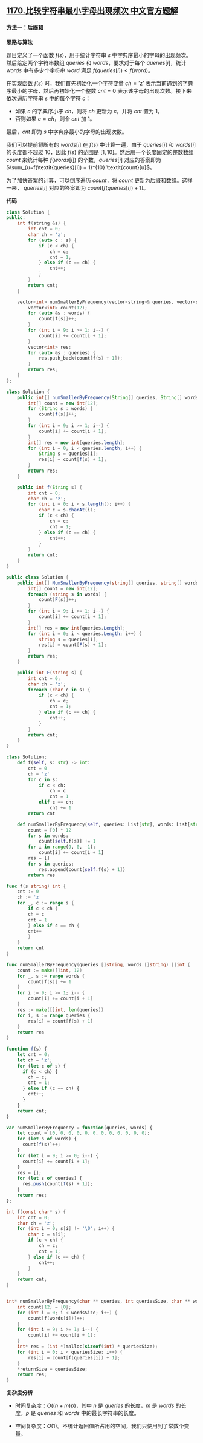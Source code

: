 ## [1170.比较字符串最小字母出现频次 中文官方题解](https://leetcode.cn/problems/compare-strings-by-frequency-of-the-smallest-character/solutions/100000/bi-jiao-zi-fu-chuan-zui-xiao-zi-mu-chu-x-pb50)
#### 方法一：后缀和

**思路与算法**

题目定义了一个函数 $f(s)$，用于统计字符串 $s$ 中字典序最小的字母的出现频次。然后给定两个字符串数组 $\textit{queries}$ 和 $\textit{words}$，要求对于每个 $\textit{queries}[i]$，统计 $\textit{words}$ 中有多少个字符串 $\textit{word}$ 满足 $f(\textit{queries}[i]) < f(\textit{word})$。

在实现函数 $f(s)$ 时，我们首先初始化一个字符变量 $\textit{ch} = \text{`z'}$ 表示当前遇到的字典序最小的字母，然后再初始化一个整数 $\textit{cnt} = 0$ 表示该字母的出现次数。接下来依次遍历字符串 $s$ 中的每个字符 $c$：

- 如果 $c$ 的字典序小于 $\textit{ch}$，则将 $\textit{ch}$ 更新为 $c$，并将 $\textit{cnt}$ 置为 $1$。
- 否则如果 $c = \textit{ch}$，则令 $\textit{cnt}$ 加 $1$。

最后，$\textit{cnt}$ 即为 $s$ 中字典序最小的字母的出现次数。

我们可以提前将所有的 $\textit{words}[i]$ 在 $f(s)$ 中计算一遍，由于 $\textit{queries}[i]$ 和 $\textit{words}[i]$ 的长度都不超过 $10$，因此 $f(s)$ 的范围是 $[1, 10]$。然后用一个长度固定的整数数组 $\textit{count}$ 来统计每种 $f(\textit{words}[i])$ 的个数，$\textit{queries}[i]$ 对应的答案即为 $\sum_{u=f(\textit{queries}[i]) + 1}^{10} \textit{count}[u]$。

为了加快答案的计算，可以倒序遍历 $\textit{count}$，将 $\textit{count}$ 更新为后缀和数组。这样一来， $\textit{queries}[i]$ 对应的答案即为 $\textit{count}[f(\textit{queries}[i]) + 1]$。

**代码**

```C++ [sol1-C++]
class Solution {
public:
    int f(string &s) {
        int cnt = 0;
        char ch = 'z';
        for (auto c : s) {
            if (c < ch) {
                ch = c;
                cnt = 1;
            } else if (c == ch) {
                cnt++;
            }
        }
        return cnt;
    }

    vector<int> numSmallerByFrequency(vector<string>& queries, vector<string>& words) {
        vector<int> count(12);
        for (auto &s : words) {
            count[f(s)]++;
        }
        for (int i = 9; i >= 1; i--) {
            count[i] += count[i + 1];
        }
        vector<int> res;
        for (auto &s : queries) {
            res.push_back(count[f(s) + 1]);
        }
        return res;
    }
};
```

```Java [sol1-Java]
class Solution {
    public int[] numSmallerByFrequency(String[] queries, String[] words) {
        int[] count = new int[12];
        for (String s : words) {
            count[f(s)]++;
        }
        for (int i = 9; i >= 1; i--) {
            count[i] += count[i + 1];
        }
        int[] res = new int[queries.length];
        for (int i = 0; i < queries.length; i++) {
            String s = queries[i];
            res[i] = count[f(s) + 1];
        }
        return res;
    }

    public int f(String s) {
        int cnt = 0;
        char ch = 'z';
        for (int i = 0; i < s.length(); i++) {
            char c = s.charAt(i);
            if (c < ch) {
                ch = c;
                cnt = 1;
            } else if (c == ch) {
                cnt++;
            }
        }
        return cnt;
    }
}
```

```C# [sol1-C#]
public class Solution {
    public int[] NumSmallerByFrequency(string[] queries, string[] words) {
        int[] count = new int[12];
        foreach (string s in words) {
            count[F(s)]++;
        }
        for (int i = 9; i >= 1; i--) {
            count[i] += count[i + 1];
        }
        int[] res = new int[queries.Length];
        for (int i = 0; i < queries.Length; i++) {
            string s = queries[i];
            res[i] = count[F(s) + 1];
        }
        return res;
    }

    public int F(string s) {
        int cnt = 0;
        char ch = 'z';
        foreach (char c in s) {
            if (c < ch) {
                ch = c;
                cnt = 1;
            } else if (c == ch) {
                cnt++;
            }
        }
        return cnt;
    }
}
```

```Python [sol1-Python3]
class Solution:
    def f(self, s: str) -> int:
        cnt = 0
        ch = 'z'
        for c in s:
            if c < ch:
                ch = c
                cnt = 1
            elif c == ch:
                cnt += 1
        return cnt

    def numSmallerByFrequency(self, queries: List[str], words: List[str]) -> List[int]:
        count = [0] * 12
        for s in words:
            count[self.f(s)] += 1
        for i in range(9, 0, -1):
            count[i] += count[i + 1]
        res = []
        for s in queries:
            res.append(count[self.f(s) + 1])
        return res
```

```Go [sol1-Go]
func f(s string) int {
    cnt := 0
    ch := 'z'
    for _, c := range s {
        if c < ch {
        ch = c
        cnt = 1
        } else if c == ch {
        cnt++
        }
    }
    return cnt
}

func numSmallerByFrequency(queries []string, words []string) []int {
    count := make([]int, 12)
    for _, s := range words {
        count[f(s)] += 1
    }
    for i := 9; i >= 1; i-- {
        count[i] += count[i + 1]
    }
    res := make([]int, len(queries))
    for i, s := range queries {
        res[i] = count[f(s) + 1]
    }
    return res
}
```

```JavaScript [sol1-JavaScript]
function f(s) {
    let cnt = 0;
    let ch = 'z';
    for (let c of s) {
      if (c < ch) {
        ch = c;
        cnt = 1;
      } else if (c == ch) {
        cnt++;
      }
    }
    return cnt;
}

var numSmallerByFrequency = function(queries, words) {
    let count = [0, 0, 0, 0, 0, 0, 0, 0, 0, 0, 0, 0];
    for (let s of words) {
      count[f(s)]++;
    }
    for (let i = 9; i >= 0; i--) {
      count[i] += count[i + 1];
    }
    res = [];
    for (let s of queries) {
      res.push(count[f(s) + 1]);
    }
    return res;
};
```

```C [sol1-C]
int f(const char* s) {
    int cnt = 0;
    char ch = 'z';
    for (int i = 0; s[i] != '\0'; i++) {
        char c = s[i];
        if (c < ch) {
            ch = c;
            cnt = 1;
        } else if (c == ch) {
            cnt++;
        }
    }
    return cnt;
}


int* numSmallerByFrequency(char ** queries, int queriesSize, char ** words, int wordsSize, int* returnSize) {
    int count[12] = {0};
    for (int i = 0; i < wordsSize; i++) {
        count[f(words[i])]++;
    }
    for (int i = 9; i >= 1; i--) {
        count[i] += count[i + 1];
    }
    int* res = (int *)malloc(sizeof(int) * queriesSize);
    for (int i = 0; i < queriesSize; i++) {
        res[i] = count[f(queries[i]) + 1];
    }
    *returnSize = queriesSize;
    return res;
}
```

**复杂度分析**

- 时间复杂度：$O((n + m)p)$，其中 $n$ 是 $\textit{queries}$ 的长度，$m$ 是 $\textit{words}$ 的长度，$p$ 是 $\textit{queries}$ 和 $\textit{words}$ 中的最长字符串的长度。

- 空间复杂度：$O(1)$。不统计返回值所占用的空间，我们只使用到了常数个变量。